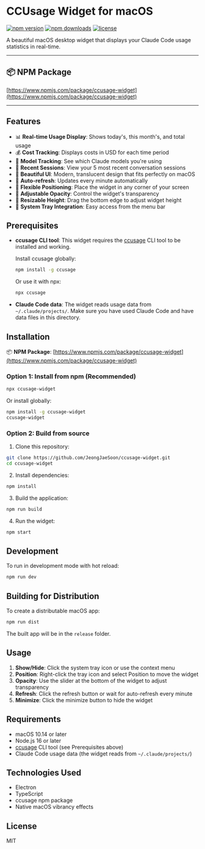 # CCUsage Widget for macOS

[![npm version](https://badge.fury.io/js/ccusage-widget.svg)](https://www.npmjs.com/package/ccusage-widget)
[![npm downloads](https://img.shields.io/npm/dm/ccusage-widget.svg)](https://www.npmjs.com/package/ccusage-widget)
[![license](https://img.shields.io/github/license/JeongJaeSoon/ccusage-widget)](./LICENSE)

A beautiful macOS desktop widget that displays your Claude Code usage statistics in real-time.

---

## 📦 NPM Package

[https://www.npmjs.com/package/ccusage-widget](https://www.npmjs.com/package/ccusage-widget)

---

## Features

- 📊 **Real-time Usage Display**: Shows today's, this month's, and total usage
- 💰 **Cost Tracking**: Displays costs in USD for each time period
- 🤖 **Model Tracking**: See which Claude models you're using
- 📱 **Recent Sessions**: View your 5 most recent conversation sessions
- 🎨 **Beautiful UI**: Modern, translucent design that fits perfectly on macOS
- 🔄 **Auto-refresh**: Updates every minute automatically
- 📍 **Flexible Positioning**: Place the widget in any corner of your screen
- 👻 **Adjustable Opacity**: Control the widget's transparency
- 📏 **Resizable Height**: Drag the bottom edge to adjust widget height
- 🚀 **System Tray Integration**: Easy access from the menu bar

## Prerequisites

- **ccusage CLI tool**: This widget requires the [ccusage](https://github.com/ryoppippi/ccusage) CLI tool to be installed and working.
  
  Install ccusage globally:
  ```bash
  npm install -g ccusage
  ```
  
  Or use it with npx:
  ```bash
  npx ccusage
  ```

- **Claude Code data**: The widget reads usage data from `~/.claude/projects/`. Make sure you have used Claude Code and have data files in this directory.

## Installation

📦 **NPM Package**: [https://www.npmjs.com/package/ccusage-widget](https://www.npmjs.com/package/ccusage-widget)

### Option 1: Install from npm (Recommended)

```bash
npx ccusage-widget
```

Or install globally:
```bash
npm install -g ccusage-widget
ccusage-widget
```

### Option 2: Build from source

1. Clone this repository:
```bash
git clone https://github.com/JeongJaeSoon/ccusage-widget.git
cd ccusage-widget
```

2. Install dependencies:
```bash
npm install
```

3. Build the application:
```bash
npm run build
```

4. Run the widget:
```bash
npm start
```

## Development

To run in development mode with hot reload:
```bash
npm run dev
```

## Building for Distribution

To create a distributable macOS app:
```bash
npm run dist
```

The built app will be in the `release` folder.

## Usage

1. **Show/Hide**: Click the system tray icon or use the context menu
2. **Position**: Right-click the tray icon and select Position to move the widget
3. **Opacity**: Use the slider at the bottom of the widget to adjust transparency
4. **Refresh**: Click the refresh button or wait for auto-refresh every minute
5. **Minimize**: Click the minimize button to hide the widget

## Requirements

- macOS 10.14 or later
- Node.js 16 or later
- [ccusage](https://github.com/ryoppippi/ccusage) CLI tool (see Prerequisites above)
- Claude Code usage data (the widget reads from `~/.claude/projects/`)

## Technologies Used

- Electron
- TypeScript
- ccusage npm package
- Native macOS vibrancy effects

## License

MIT
